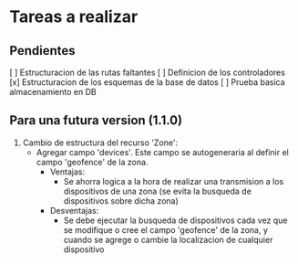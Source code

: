 # Tareas a realizar

## Pendientes
[ ] Estructuracion de las rutas faltantes
[ ] Definicion de los controladores
[x] Estructuracion de los esquemas de la base de datos
[ ] Prueba basica almacenamiento en DB

## Para una futura version (1.1.0)
1. Cambio de estructura del recurso 'Zone':
   - Agregar campo 'devices'. Este campo se autogeneraria al definir el campo 'geofence' de la zona.
     - Ventajas:
       - Se ahorra logica a la hora de realizar una transmision a los dispositivos de una zona (se evita la busqueda de dispositivos sobre dicha zona)
     - Desventajas:
       - Se debe ejecutar la busqueda de dispositivos cada vez que se modifique o cree el campo 'geofence' de la zona, y cuando se agrege o cambie la localizacion de cualquier dispositivo